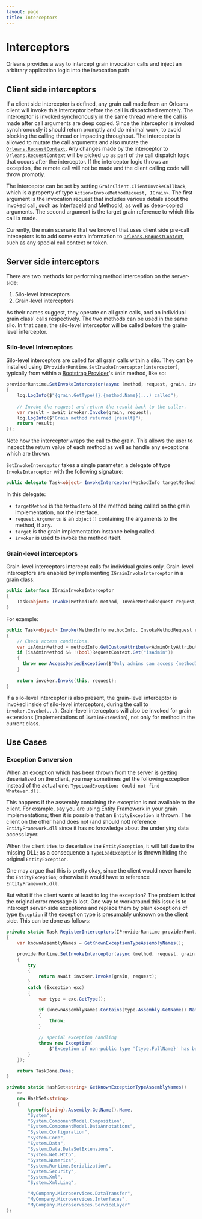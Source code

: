 ```yaml
---
layout: page
title: Interceptors
---
```


# Interceptors

Orleans provides a way to intercept grain invocation calls and inject an arbitrary application logic into the invocation path.

## Client side interceptors

If a client side interceptor is defined, any grain call made from an Orleans client will invoke this interceptor before the call is dispatched remotely. The interceptor is invoked synchronously in the same thread where the call is made after call arguments are deep copied. Since the interceptor is invoked synchronously it should return promptly and do minimal work, to avoid blocking the calling thread or impacting throughput. The interceptor is allowed to mutate the call arguments and also mutate the [`Orleans.RequestContext`](http://dotnet.github.io/orleans/Advanced-Concepts/Request-Context). Any changes made by the interceptor to `Orleans.RequestContext` will be picked up as part of the call dispatch logic that occurs after the interceptor. If the interceptor logic throws an exception, the remote call will not be made and the client calling code will throw promptly.

The interceptor can be set by setting `GrainClient.ClientInvokeCallback`, which is a property of type `Action<InvokeMethodRequest, IGrain>`. The first argument is the invocation request that includes various details about the invoked call, such as InterfaceId and MethodId, as well as deep-copied arguments. The second argument is the target grain reference to which this call is made.

Currently, the main scenario that we know of that uses client side pre-call inteceptors is to add some extra information to [`Orleans.RequestContext`](http://dotnet.github.io/orleans/Advanced-Concepts/Request-Context), such as any special call context or token.

## Server side interceptors

There are two methods for performing method interception on the server-side:

1. Silo-level interceptors
2. Grain-level interceptors

As their names suggest, they operate on all grain calls, and an individual grain class' calls respectively. The two methods can be used in the same silo. In that case, the silo-level interceptor will be called before the grain-level interceptor.
### Silo-level Interceptors
Silo-level interceptors are called for all grain calls within a silo. They can be installed using `IProviderRuntime.SetInvokeInterceptor(interceptor)`, typically from within a [Bootstrap Provider](https://dotnet.github.io/orleans/Advanced-Concepts/Application-Bootstrap-within-a-Silo)'s `Init` method, like so:
``` csharp
providerRuntime.SetInvokeInterceptor(async (method, request, grain, invoker) =>
{
    log.LogInfo($"{grain.GetType()}.{method.Name}(...) called");
    
    // Invoke the request and return the result back to the caller.
    var result = await invoker.Invoke(grain, request);
    log.LogInfo($"Grain method returned {result}");
    return result;
});
```

Note how the interceptor wraps the call to the grain. This allows the user to inspect the return value of each method as well as handle any exceptions which are thrown.

`SetInvokeInterceptor` takes a single parameter, a delegate of type `InvokeInterceptor` with the following signature:

``` csharp
public delegate Task<object> InvokeInterceptor(MethodInfo targetMethod, InvokeMethodRequest request, IGrain target, IGrainMethodInvoker invoker);
```

In this delegate:

* `targetMethod` is the `MethodInfo` of the method being called on the grain implementation, not the interface.
* `request.Arguments` is an `object[]` containing the arguments to the method, if any.
* `target` is the grain implementation instance being called.
* `invoker` is used to invoke the method itself.

### Grain-level interceptors

Grain-level interceptors intercept calls for individual grains only. Grain-level interceptors are enabled by implementing `IGrainInvokeInterceptor` in a grain class:

``` csharp
public interface IGrainInvokeInterceptor
{
    Task<object> Invoke(MethodInfo method, InvokeMethodRequest request, IGrainMethodInvoker invoker);
}
```

For example:

``` csharp
public Task<object> Invoke(MethodInfo methodInfo, InvokeMethodRequest request, IGrainMethodInvoker invoker)
{
    // Check access conditions.
    var isAdminMethod = methodInfo.GetCustomAttribute<AdminOnlyAttribute>();
    if (isAdminMethod && !(bool)RequestContext.Get("isAdmin"))
    {
      throw new AccessDeniedException($"Only admins can access {methodInfo.Name}!");
    }
    
    return invoker.Invoke(this, request);
}
```

If a silo-level interceptor is also present, the grain-level interceptor is invoked inside of silo-level interceptors, during the call to `invoker.Invoke(...)`. Grain-level interceptors will also be invoked for grain extensions (implementations of `IGrainExtension`), not only for method in the current class.

## Use Cases

### Exception Conversion

When an exception which has been thrown from the server is getting deserialized on the client, you may sometimes get the following exception instead of the actual one: `TypeLoadException: Could not find Whatever.dll.`

This happens if the assembly containing the exception is not available to the client. For example, say you are using Entity Framework in your grain implementations; then it is possible that an `EntityException` is thrown. The client on the other hand does not (and should not) reference `EntityFramework.dll` since it has no knowledge about the underlying data access layer.

When the client tries to deserialize the `EntityException`, it will fail due to the missing DLL; as a consequence a `TypeLoadException` is thrown hiding the original `EntityException`.

One may argue that this is pretty okay, since the client would never handle the `EntityException`; otherwise it would have to reference `EntityFramework.dll`.

But what if the client wants at least to log the exception? The problem is that the original error message is lost. One way to workaround this issue is to intercept server-side exceptions and replace them by plain exceptions of type `Exception` if the exception type is presumably unknown on the client side. This can be done as follows:

```csharp
private static Task RegisterInterceptors(IProviderRuntime providerRuntime, IProviderConfiguration config)
{
    var knownAssemblyNames = GetKnownExceptionTypeAssemblyNames();

    providerRuntime.SetInvokeInterceptor(async (method, request, grain, invoker) =>
    {
        try
        {
            return await invoker.Invoke(grain, request);
        }
        catch (Exception exc)
        {
            var type = exc.GetType();

            if (knownAssemblyNames.Contains(type.Assembly.GetName().Name))
            {
                throw;
            }

            // special exception handling
            throw new Exception(
                $"Exception of non-public type '{type.FullName}' has been wrapped. Original message: <<<<----{Environment.NewLine}{exc.ToString()}{Environment.NewLine}---->>>>");
        }
    });

    return TaskDone.Done;
}

private static HashSet<string> GetKnownExceptionTypeAssemblyNames()
    =>
    new HashSet<string>
    {
        typeof(string).Assembly.GetName().Name,
        "System",
        "System.ComponentModel.Composition",
        "System.ComponentModel.DataAnnotations",
        "System.Configuration",
        "System.Core",
        "System.Data",
        "System.Data.DataSetExtensions",
        "System.Net.Http",
        "System.Numerics",
        "System.Runtime.Serialization",
        "System.Security",
        "System.Xml",
        "System.Xml.Linq",

        "MyCompany.Microservices.DataTransfer",
        "MyCompany.Microservices.Interfaces",
        "MyCompany.Microservices.ServiceLayer"
};
```
